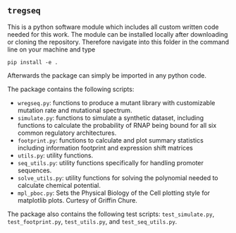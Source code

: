 ## `tregseq`

This is a python software module which includes all custom written code needed for this work. The module can be installed locally after downloading or cloning the repository. Therefore navigate into this folder in the command line on your machine and type

`pip install -e .`

Afterwards the package can simply be imported in any python code. 

The package contains the following scripts:
- `wregseq.py`: functions to produce a mutant library with customizable mutation rate and mutational spectrum.
- `simulate.py`: functions to simulate a synthetic dataset, including functions to calculate the probability of RNAP being bound for all six common regulatory architectures.
- `footprint.py`: functions to calculate and plot summary statistics including information footprint and expression shift matrices
- `utils.py`: utility functions.
- `seq_utils.py`: utility functions specifically for handling promoter sequences.
- `solve_utils.py`: utility functions for solving the polynomial needed to calculate chemical potential.
- `mpl_pboc.py`: Sets the Physical Biology of the Cell plotting style for matplotlib plots. Curtesy of Griffin Chure.

The package also contains the following test scripts: `test_simulate.py`, `test_footprint.py`, `test_utils.py`, and `test_seq_utils.py`.